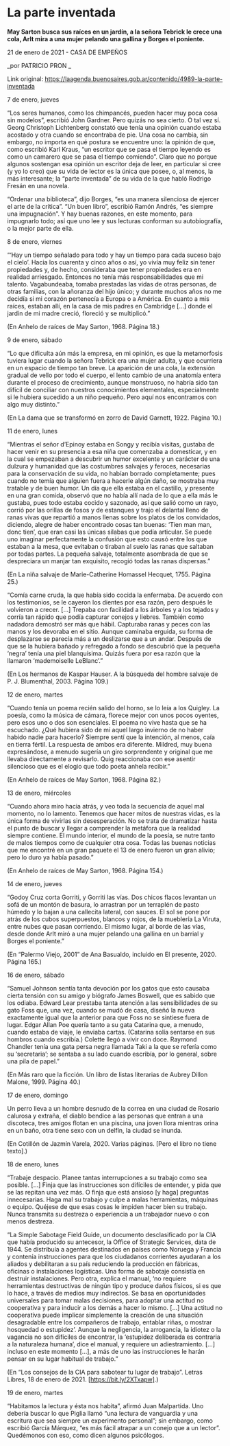 # La parte inventada

**May Sarton busca sus raíces en un jardín, a la señora Tebrick le crece una cola, Arlt mira a una mujer pelando una gallina y Borges el poniente.**

21 de enero de 2021 - CASA DE EMPEÑOS

_por PATRICIO PRON _

Link original: https://laagenda.buenosaires.gob.ar/contenido/4989-la-parte-inventada



7 de enero, jueves




“Los seres humanos, como los chimpancés, pueden hacer muy poca cosa sin modelos”, escribió John Gardner. Pero quizás no sea cierto. O tal vez sí. Georg Christoph Lichtenberg constató que tenía una opinión cuando estaba acostado y otra cuando se encontraba de pie. Una cosa no cambia, sin embargo, no importa en qué postura se encuentre uno: la opinión de que, como escribió Karl Kraus, “un escritor que se pasa el tiempo leyendo es como un camarero que se pasa el tiempo comiendo”. Claro que no porque algunos sostengan esa opinión un escritor deja de leer, en particular si cree (y yo lo creo) que su vida de lector es la única que posee, o, al menos, la más interesante; la “parte inventada” de su vida de la que habló Rodrigo Fresán en una novela.




“Ordenar una biblioteca”, dijo Borges, “es una manera silenciosa de ejercer el arte de la crítica”. “Un buen libro”, escribió Ramón Andrés, “es siempre una impugnación”. Y hay buenas razones, en este momento, para impugnarlo todo; así que uno lee y sus lecturas conforman su autobiografía, o la mejor parte de ella.




8 de enero, viernes




“‘Hay un tiempo señalado para todo y hay un tiempo para cada suceso bajo el cielo’. Hacia los cuarenta y cinco años o así, yo vivía muy feliz sin tener propiedades y, de hecho, consideraba que tener propiedades era en realidad arriesgado. Entonces no tenía más responsabilidades que mi talento. Vagabundeaba, tomaba prestadas las vidas de otras personas, de otras familias, con la añoranza del hijo único; y durante muchos años no me decidía si mi corazón pertenecía a Europa o a América. En cuanto a mis raíces, estaban allí, en la casa de mis padres en Cambridge […] donde el jardín de mi madre creció, floreció y se multiplicó.”




(En Anhelo de raíces de May Sarton, 1968. Página 18.)




9 de enero, sábado




“Lo que dificulta aún más la empresa, en mi opinión, es que la metamorfosis tuviera lugar cuando la señora Tebrick era una mujer adulta, y que ocurriera en un espacio de tiempo tan breve. La aparición de una cola, la extensión gradual de vello por todo el cuerpo, el lento cambio de una anatomía entera durante el proceso de crecimiento, aunque monstruoso, no habría sido tan difícil de conciliar con nuestros conocimientos elementales, especialmente si le hubiera sucedido a un niño pequeño. Pero aquí nos encontramos con algo muy distinto.”




(En La dama que se transformó en zorro de David Garnett, 1922. Página 10.)




11 de enero, lunes




“Mientras el señor d’Epinoy estaba en Songy y recibía visitas, gustaba de hacer venir en su presencia a esa niña que comenzaba a domesticar, y en la cual se empezaban a descubrir un humor excelente y un carácter de una dulzura y humanidad que las costumbres salvajes y feroces, necesarias para la conservación de su vida, no habían borrado completamente; pues cuando no temía que alguien fuera a hacerle algún daño, se mostraba muy tratable y de buen humor. Un día que ella estaba en el castillo, y presente en una gran comida, observó que no había allí nada de lo que a ella más le gustaba, pues todo estaba cocido y sazonado, así que salió como un rayo, corrió por las orillas de fosos y de estanques y trajo el delantal lleno de ranas vivas que repartió a manos llenas sobre los platos de los convidados, diciendo, alegre de haber encontrado cosas tan buenas: ‘Tien man man, donc tien’, que eran casi las únicas sílabas que podía articular. Se puede uno imaginar perfectamente la confusión que esto causó entre los que estaban a la mesa, que evitaban o tiraban al suelo las ranas que saltaban por todas partes. La pequeña salvaje, totalmente asombrada de que se despreciara un manjar tan exquisito, recogió todas las ranas dispersas.”




(En La niña salvaje de Marie-Catherine Homassel Hecquet, 1755. Página 25.)




“Comía carne cruda, la que había sido cocida la enfermaba. De acuerdo con los testimonios, se le cayeron los dientes por esa razón, pero después le volvieron a crecer. […] Trepaba con facilidad a los árboles y a los tejados y corría tan rápido que podía capturar conejos y liebres. También como nadadora demostró ser más que hábil. Capturaba ranas y peces con las manos y los devoraba en el sitio. Aunque caminaba erguida, su forma de desplazarse se parecía más a un deslizarse que a un andar. Después de que se la hubiera bañado y refregado a fondo se descubrió que la pequeña ‘negra’ tenía una piel blanquísima. Quizás fuera por esa razón que la llamaron ‘mademoiselle LeBlanc’.”




(En Los hermanos de Kaspar Hauser. A la búsqueda del hombre salvaje de P. J. Blumenthal, 2003. Página 109.)




12 de enero, martes




“Cuando tenía un poema recién salido del horno, se lo leía a los Quigley. La poesía, como la música de cámara, florece mejor con unos pocos oyentes, pero esos uno o dos son esenciales. El poema no vive hasta que se ha escuchado. ¿Qué hubiera sido de mí aquel largo invierno de no haber habido nadie para hacerlo? Siempre sentí que la intención, al menos, caía en tierra fértil. La respuesta de ambos era diferente. Mildred, muy buena expresándose, a menudo sugería un giro sorprendente y original que me llevaba directamente a revisarlo. Quig reaccionaba con ese asentir silencioso que es el elogio que todo poeta anhela recibir.”




(En Anhelo de raíces de May Sarton, 1968. Página 82.)




13 de enero, miércoles




“Cuando ahora miro hacia atrás, y veo toda la secuencia de aquel mal momento, no lo lamento. Tenemos que hacer mitos de nuestras vidas, es la única forma de vivirlas sin desesperación. No se trata de dramatizar hasta el punto de buscar y llegar a comprender la metáfora que la realidad siempre contiene. El mundo interior, el mundo de la poesía, se nutre tanto de malos tiempos como de cualquier otra cosa. Todas las buenas noticias que me encontré en un gran paquete el 13 de enero fueron un gran alivio; pero lo duro ya había pasado.”




(En Anhelo de raíces de May Sarton, 1968. Página 154.)




14 de enero, jueves




“Godoy Cruz corta Gorriti, y Gorriti las vías. Dos chicos flacos levantan un sofá de un montón de basura, lo arrastran por un terraplén de pasto húmedo y lo bajan a una callecita lateral, con sauces. El sol se pone por atrás de los cubos superpuestos, blancos y rojos, de la mueblería La Viruta, entre nubes que pasan corriendo. El mismo lugar, al borde de las vías, desde donde Arlt miró a una mujer pelando una gallina en un barrial y Borges el poniente.”




(En “Palermo Viejo, 2001” de Ana Basualdo, incluido en El presente, 2020. Página 165.)




16 de enero, sábado




“Samuel Johnson sentía tanta devoción por los gatos que esto causaba cierta tensión con su amigo y biógrafo James Boswell, que es sabido que los odiaba. Edward Lear prestaba tanta atención a las sensibilidades de su gato Foss que, una vez, cuando se mudó de casa, diseñó la nueva exactamente igual que la anterior para que Foss no se sintiese fuera de lugar. Edgar Allan Poe quería tanto a su gata Catarina que, a menudo, cuando estaba de viaje, le enviaba cartas. (Catarina solía sentarse en sus hombros cuando escribía.) Colette llegó a vivir con doce. Raymond Chandler tenía una gata persa negra llamada Taki a la que se refería como su ‘secretaria’; se sentaba a su lado cuando escribía, por lo general, sobre una pila de papel.”




(En Más raro que la ficción. Un libro de listas literarias de Aubrey Dillon Malone, 1999. Página 40.)




17 de enero, domingo




Un perro lleva a un hombre desnudo de la correa en una ciudad de Rosario calurosa y extraña, el diablo bendice a las personas que entran a una discoteca, tres amigos flotan en una piscina, una joven llora mientras orina en un baño, otra tiene sexo con un delfín, la ciudad se inunda.




(En Cotillón de Jazmín Varela, 2020. Varias páginas. [Pero el libro no tiene texto].)




18 de enero, lunes




“Trabaje despacio. Planee tantas interrupciones a su trabajo como sea posible. […] Finja que las instrucciones son difíciles de entender, y pida que se las repitan una vez más. O finja que está ansioso [y haga] preguntas innecesarias. Haga mal su trabajo y culpe a malas herramientas, máquinas o equipo. Quéjese de que esas cosas le impiden hacer bien su trabajo. Nunca transmita su destreza o experiencia a un trabajador nuevo o con menos destreza.




“La Simple Sabotage Field Guide, un documento desclasificado por la CIA que había producido su antecesor, la Office of Strategic Services, data de 1944. Se distribuía a agentes destinados en países como Noruega y Francia y contenía instrucciones para que los ciudadanos corrientes ayudaran a los aliados y debilitaran a su país reduciendo la producción en fábricas, oficinas o instalaciones logísticas. Una forma de sabotaje consistía en destruir instalaciones. Pero otra, explica el manual, ‘no requiere herramientas destructivas de ningún tipo y produce daños físicos, si es que lo hace, a través de medios muy indirectos. Se basa en oportunidades universales para tomar malas decisiones, para adoptar una actitud no cooperativa y para inducir a los demás a hacer lo mismo. […] Una actitud no cooperativa puede implicar simplemente la creación de una situación desagradable entre los compañeros de trabajo, entablar riñas, o mostrar hosquedad o estupidez’. Aunque la negligencia, la arrogancia, la idiotez o la vagancia no son difíciles de encontrar, la ‘estupidez deliberada es contraria a la naturaleza humana’, dice el manual, y requiere un adiestramiento. […] incluso en este momento […], a más de uno las instrucciones le harán pensar en su lugar habitual de trabajo.”




(En “Los consejos de la CIA para sabotear tu lugar de trabajo”. Letras Libres, 18 de enero de 2021. [https://bit.ly/2XTxapw].)




19 de enero, martes




“Habitamos la lectura y ésta nos habita”, afirmó Juan Malpartida. Uno debería buscar lo que Piglia llamó “una lectura de vanguardia y una escritura que sea siempre un experimento personal”; sin embargo, como escribió García Márquez, “es más fácil atrapar a un conejo que a un lector”. Quedémonos con eso, como dicen algunos psicólogos.



